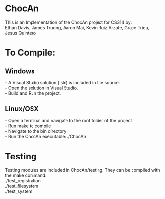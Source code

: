 # ChocAn
This is an Implementation of the ChocAn project for CS314 by:<br>
Ethan Davis, James Truong, Aaron Mai, Kevin Ruiz Arzate, Grace Trieu, Jesus Quintero

<h1>To Compile:</h1>
<h2>Windows</h2>
- A Visual Studio solution (.sln) is included in the source.<br>
- Open the solution in Visual Studio.<br>
- Build and Run the project.<br>

<h2>Linux/OSX</h2>
- Open a terminal and navigate to the root folder of the project<br>
- Run make to compile<br>
- Navigate to the bin directory<br>
- Run the ChocAn executable: ./ChocAn<br>

<h1>Testing</h1>
Testing modules are included in ChocAn/testing. They can be compiled with the make command:<br>
./test_registration<br>
./test_filesystem<br>
./test_system<br>

